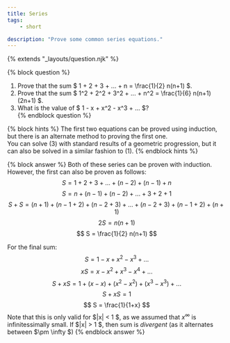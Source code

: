 ```yaml
---
title: Series
tags:
    - short

description: "Prove some common series equations."
---
```

{% extends "_layouts/question.njk" %}

{% block question %}
 1. Prove that the sum $ 1 + 2 + 3 + ... + n = \frac{1}{2} n(n+1) $.  
 2. Prove that the sum $ 1^2 + 2^2 + 3^2 + ... + n^2 = \frac{1}{6} n(n+1)(2n+1) $.  
 3. What is the value of $ 1 - x + x^2 - x^3 + ... $?  
{% endblock question %}

{% block hints %}
The first two equations can be proved using induction, but there is an alternate method to proving the first one.    
You can solve (3) with standard results of a geometric progression, but it can also be solved in a similar fashion to (1). 
{% endblock hints %}

{% block answer %}
Both of these series can be proven with induction. However, the first can also be proven as follows:
$$ S = 1 + 2 + 3 + ... + (n-2) + (n-1) + n $$
$$ S = n + (n-1) + (n-2) + ... + 3 + 2 + 1 $$
$$ S + S = (n+1) + (n-1+2) + (n-2+3) + ... + (n-2+3) + (n-1+2) + (n+1) $$
$$ 2S = n(n+1) $$
$$ S = \frac{1}{2} n(n+1) $$

For the final sum:
$$ S = 1 - x + x^2 - x^3 + ... $$
$$ xS = x - x^2 + x^3 - x^4 + ... $$
$$ S + xS = 1 + (x-x) + (x^2-x^2) + (x^3-x^3) + ... $$
$$ S + xS = 1 $$
$$ S = \frac{1}{1+x} $$
Note that this is only valid for $|x| < 1 $, as we assumed that $x^\infty$ is infinitessimally small. If $|x| > 1 $, then sum is *divergent* (as it alternates between $\pm \infty $)
{% endblock answer %}